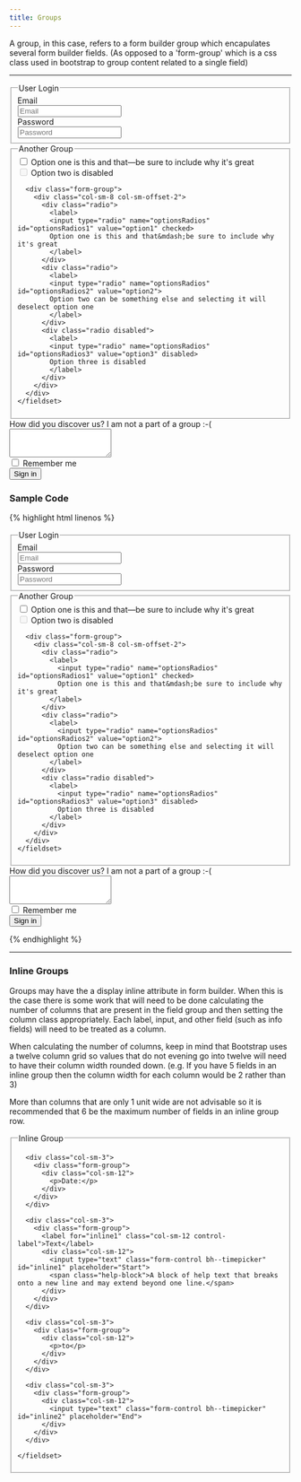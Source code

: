 ```yaml
---
title: Groups
---
```


A group, in this case, refers to a form builder group which encapulates several form builder fields. (As opposed to a 'form-group' which is a css class used in bootstrap to group content related to a single field)

**********

<form class="form-horizontal bh--form-example">
  <div class="well">
    <fieldset>
      <legend>User Login</legend>
      <div class="form-group">
        <label for="inputEmail3" class="col-sm-2 control-label">Email</label>
        <div class="col-sm-8">
          <input type="email" class="form-control" id="inputEmail3" placeholder="Email">
        </div>
      </div>
      <div class="form-group">
        <label for="inputPassword3" class="col-sm-2 control-label">Password</label>
        <div class="col-sm-8">
          <input type="password" class="form-control" id="inputPassword3" placeholder="Password">
        </div>
      </div>
    </fieldset>
  </div>
  <div class="well">
    <fieldset>
      <legend>Another Group</legend>
      <div class="form-group">
        <div class="col-sm-8 col-sm-offset-2">
          <div class="checkbox">
            <label>
            <input type="checkbox" value="">
            Option one is this and that&mdash;be sure to include why it's great
            </label>
          </div>
          <div class="checkbox disabled">
            <label>
            <input type="checkbox" value="" disabled>
            Option two is disabled
            </label>
          </div>
        </div>
      </div>

      <div class="form-group">
        <div class="col-sm-8 col-sm-offset-2">
          <div class="radio">
            <label>
            <input type="radio" name="optionsRadios" id="optionsRadios1" value="option1" checked>
            Option one is this and that&mdash;be sure to include why it's great
            </label>
          </div>
          <div class="radio">
            <label>
            <input type="radio" name="optionsRadios" id="optionsRadios2" value="option2">
            Option two can be something else and selecting it will deselect option one
            </label>
          </div>
          <div class="radio disabled">
            <label>
            <input type="radio" name="optionsRadios" id="optionsRadios3" value="option3" disabled>
            Option three is disabled
            </label>
          </div>
        </div>
      </div>
    </fieldset>
  </div>
  <div class="form-group">
    <label for="howyoufindme" class="col-sm-2 control-label">How did you discover us? I am not a part of a group :-(</label>
    <div class="col-sm-8">
      <textarea id="howyoufindme" class="form-control" rows="3"></textarea>
    </div>
  </div>
  <div class="form-group">
    <div class="col-sm-offset-2 col-sm-8">
      <div class="checkbox">
      <label>
        <input type="checkbox"> Remember me
      </label>
      </div>
    </div>
  </div>
  <div class="form-group">
    <div class="col-sm-offset-2 col-sm-8">
      <button type="submit" class="btn btn-default">Sign in</button>
    </div>
  </div>
</form>

### Sample Code

{% highlight html linenos %}

<form class="form-horizontal">
  <!-- Groups use the fieldset tag and are wrapped in a bootstrap well element. -->
  <div class="well">
    <fieldset>
      <!-- Group titles use the legend tag -->
      <legend>User Login</legend>
      <div class="form-group">
        <label for="inputEmail3" class="col-sm-2 control-label">Email</label>
        <div class="col-sm-8">
          <input type="email" class="form-control" id="inputEmail3" placeholder="Email">
        </div>
      </div>
      <div class="form-group">
        <label for="inputPassword3" class="col-sm-2 control-label">Password</label>
        <div class="col-sm-8">
          <input type="password" class="form-control" id="inputPassword3" placeholder="Password">
        </div>
      </div>
    </fieldset>
  </div>

  <!-- A second group. -->
  <div class="well">
    <fieldset>
      <legend>Another Group</legend>
      <div class="form-group">
        <div class="col-sm-8 col-sm-offset-2">
          <div class="checkbox">
            <label>
              <input type="checkbox" value="">
              Option one is this and that&mdash;be sure to include why it's great
            </label>
          </div>
          <div class="checkbox disabled">
            <label>
              <input type="checkbox" value="" disabled>
              Option two is disabled
            </label>
          </div>
        </div>
      </div>

      <div class="form-group">
        <div class="col-sm-8 col-sm-offset-2">
          <div class="radio">
            <label>
              <input type="radio" name="optionsRadios" id="optionsRadios1" value="option1" checked>
              Option one is this and that&mdash;be sure to include why it's great
            </label>
          </div>
          <div class="radio">
            <label>
              <input type="radio" name="optionsRadios" id="optionsRadios2" value="option2">
              Option two can be something else and selecting it will deselect option one
            </label>
          </div>
          <div class="radio disabled">
            <label>
              <input type="radio" name="optionsRadios" id="optionsRadios3" value="option3" disabled>
              Option three is disabled
            </label>
          </div>
        </div>
      </div>
    </fieldset>
  </div>
  <!-- This field is not in a group. -->
  <div class="form-group">
    <label for="howyoufindme" class="col-sm-2 control-label">How did you discover us? I am not a part of a group :-(</label>
    <div class="col-sm-8">
      <textarea id="howyoufindme" class="form-control" rows="3"></textarea>
    </div>
  </div>
  <div class="form-group">
    <div class="col-sm-offset-2 col-sm-8">
      <div class="checkbox">
        <label>
          <input type="checkbox"> Remember me
        </label>
      </div>
    </div>
  </div>
  <div class="form-group">
    <div class="col-sm-offset-2 col-sm-8">
      <button type="submit" class="btn btn-default">Sign in</button>
    </div>
  </div>
</form>

{% endhighlight %}

**********


### Inline Groups

Groups may have the a display inline attribute in form builder. When this is the case there is some work that will need to be done calculating the number of columns that are present in the field group and then setting the column class appropriately. Each label, input, and other field (such as info fields) will need to be treated as a column.

When calculating the number of columns, keep in mind that Bootstrap uses a twelve column grid so values that do not evening go into twelve will need to have their column width rounded down. (e.g. If you have 5 fields in an inline group then the column width for each column would be 2 rather than 3)

More than columns that are only 1 unit wide are not advisable so it is recommended that 6 be the maximum number of fields in an inline group row.


<form class="form-horizontal bh--form-example">
  <div class="well">
    <fieldset>
      <legend>Inline Group</legend>

      <div class="col-sm-3">
        <div class="form-group">
          <div class="col-sm-12">
            <p>Date:</p>
          </div>
        </div>
      </div>

      <div class="col-sm-3">
        <div class="form-group">
          <label for="inline1" class="col-sm-12 control-label">Text</label>
          <div class="col-sm-12">
            <input type="text" class="form-control bh--timepicker" id="inline1" placeholder="Start">
            <span class="help-block">A block of help text that breaks onto a new line and may extend beyond one line.</span>
          </div>
        </div>
      </div>

      <div class="col-sm-3">
        <div class="form-group">
          <div class="col-sm-12">
            <p>to</p>
          </div>
        </div>
      </div>

      <div class="col-sm-3">
        <div class="form-group">
          <div class="col-sm-12">
            <input type="text" class="form-control bh--timepicker" id="inline2" placeholder="End">
          </div>
        </div>
      </div>

    </fieldset>
  </div>
</form>
